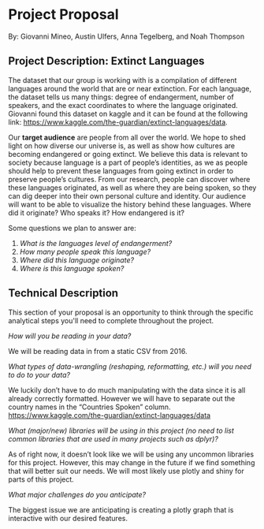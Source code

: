 # Project Proposal
By: Giovanni Mineo, Austin Ulfers, Anna Tegelberg, and Noah Thompson

## Project Description: Extinct Languages
The dataset that our group is working with is a compilation of different languages around the world that are or near extinction. For each language, the dataset tells us many things: degree of endangerment, number of speakers, and the exact coordinates to where the language originated. Giovanni found this dataset on kaggle and it can be found at the following link: https://www.kaggle.com/the-guardian/extinct-languages/data.

Our **target audience** are people from all over the world. We hope to shed light on how diverse our universe is, as well as show how cultures are becoming endangered or going extinct. We believe this data is relevant to society because language is a part of people’s identities, as we as people should help to prevent these languages from going extinct in order to preserve people’s cultures. From our research, people can discover where these languages originated, as well as where they are being spoken, so they can dig deeper into their own personal culture and identity.
Our audience will want to be able to visualize the history behind these languages. Where did it originate? Who speaks it? How endangered is it?

Some questions we plan to answer are:

1. *What is the languages level of endangerment?*
2. *How many people speak this language?*
3. *Where did this language originate?*
4. *Where is this language spoken?*

## Technical Description
This section of your proposal is an opportunity to think through the specific analytical steps you'll need to complete throughout the project.

*How will you be reading in your data?*

We will be reading data in from a static CSV from 2016.

*What types of data-wrangling (reshaping, reformatting, etc.) will you need to do to your data?*

We luckily don’t have to do much manipulating with the data since it is all already correctly formatted. However we will have to separate out the country names in the “Countries Spoken” column.
https://www.kaggle.com/the-guardian/extinct-languages/data

*What (major/new) libraries will be using in this project (no need to list common libraries that are used in many projects such as dplyr)?*

As of right now, it doesn’t look like we will be using any uncommon libraries for this project. However, this may change in the future if we find something that will better suit our needs. We will most likely use plotly and shiny for parts of this project.

*What major challenges do you anticipate?*

The biggest issue we are anticipating is creating a plotly graph that is interactive with our desired features.
